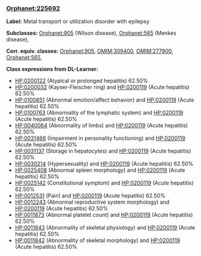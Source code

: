 
### [Orphanet:225692](http://www.orpha.net/ORDO/Orphanet_225692)
**Label:** Metal transport or utilization disorder with epilepsy

**Subclasses:** [Orphanet:905](http://www.orpha.net/ORDO/Orphanet_905) (Wilson disease), [Orphanet:565](http://www.orpha.net/ORDO/Orphanet_565) (Menkes disease), 

**Corr. equiv. classes:** [Orphanet:905](http://www.orpha.net/ORDO/Orphanet_905), [OMIM:309400](http://purl.obolibrary.org/obo/OMIM_309400), [OMIM:277900](http://purl.obolibrary.org/obo/OMIM_277900), [Orphanet:565](http://www.orpha.net/ORDO/Orphanet_565), 

**Class expressions from DL-Learner:**

- [HP:0200122](http://purl.obolibrary.org/obo/HP_0200122) (Atypical or prolonged hepatitis) 62.50%
- [HP:0200032](http://purl.obolibrary.org/obo/HP_0200032) (Kayser-Fleischer ring) and [HP:0200119](http://purl.obolibrary.org/obo/HP_0200119) (Acute hepatitis) 62.50%
- [HP:0100851](http://purl.obolibrary.org/obo/HP_0100851) (Abnormal emotion/affect behavior) and [HP:0200119](http://purl.obolibrary.org/obo/HP_0200119) (Acute hepatitis) 62.50%
- [HP:0100763](http://purl.obolibrary.org/obo/HP_0100763) (Abnormality of the lymphatic system) and [HP:0200119](http://purl.obolibrary.org/obo/HP_0200119) (Acute hepatitis) 62.50%
- [HP:0040064](http://purl.obolibrary.org/obo/HP_0040064) (Abnormality of limbs) and [HP:0200119](http://purl.obolibrary.org/obo/HP_0200119) (Acute hepatitis) 62.50%
- [HP:0031466](http://purl.obolibrary.org/obo/HP_0031466) (Impairment in personality functioning) and [HP:0200119](http://purl.obolibrary.org/obo/HP_0200119) (Acute hepatitis) 62.50%
- [HP:0031137](http://purl.obolibrary.org/obo/HP_0031137) (Storage in hepatocytes) and [HP:0200119](http://purl.obolibrary.org/obo/HP_0200119) (Acute hepatitis) 62.50%
- [HP:0030214](http://purl.obolibrary.org/obo/HP_0030214) (Hypersexuality) and [HP:0200119](http://purl.obolibrary.org/obo/HP_0200119) (Acute hepatitis) 62.50%
- [HP:0025408](http://purl.obolibrary.org/obo/HP_0025408) (Abnormal spleen morphology) and [HP:0200119](http://purl.obolibrary.org/obo/HP_0200119) (Acute hepatitis) 62.50%
- [HP:0025142](http://purl.obolibrary.org/obo/HP_0025142) (Constitutional symptom) and [HP:0200119](http://purl.obolibrary.org/obo/HP_0200119) (Acute hepatitis) 62.50%
- [HP:0012531](http://purl.obolibrary.org/obo/HP_0012531) (Pain) and [HP:0200119](http://purl.obolibrary.org/obo/HP_0200119) (Acute hepatitis) 62.50%
- [HP:0012243](http://purl.obolibrary.org/obo/HP_0012243) (Abnormal reproductive system morphology) and [HP:0200119](http://purl.obolibrary.org/obo/HP_0200119) (Acute hepatitis) 62.50%
- [HP:0011873](http://purl.obolibrary.org/obo/HP_0011873) (Abnormal platelet count) and [HP:0200119](http://purl.obolibrary.org/obo/HP_0200119) (Acute hepatitis) 62.50%
- [HP:0011843](http://purl.obolibrary.org/obo/HP_0011843) (Abnormality of skeletal physiology) and [HP:0200119](http://purl.obolibrary.org/obo/HP_0200119) (Acute hepatitis) 62.50%
- [HP:0011842](http://purl.obolibrary.org/obo/HP_0011842) (Abnormality of skeletal morphology) and [HP:0200119](http://purl.obolibrary.org/obo/HP_0200119) (Acute hepatitis) 62.50%


